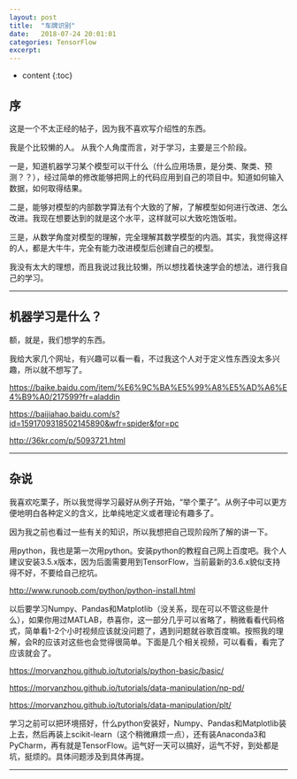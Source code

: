 ```yaml
---
layout: post
title:  "车牌识别"
date:   2018-07-24 20:01:01
categories: TensorFlow
excerpt: 
---
```


* content
{:toc}


## 序

这是一个不太正经的帖子，因为我不喜欢写介绍性的东西。

我是个比较懒的人。
从我个人角度而言，对于学习，主要是三个阶段。

一是，知道机器学习某个模型可以干什么（什么应用场景，是分类、聚类、预测？？），经过简单的修改能够把网上的代码应用到自己的项目中。知道如何输入数据，如何取得结果。

二是，能够对模型的内部数学算法有个大致的了解，了解模型如何进行改进、怎么改进。我现在想要达到的就是这个水平，这样就可以大致吃饱饭啦。

三是，从数学角度对模型的理解，完全理解其数学模型的内涵。其实，我觉得这样的人，都是大牛牛，完全有能力改进模型后创建自己的模型。

我没有太大的理想，而且我说过我比较懒，所以想找着快速学会的想法，进行我自己的学习。

---

## 机器学习是什么？

额，就是，我们想学的东西。

我给大家几个网址，有兴趣可以看一看，不过我这个人对于定义性东西没太多兴趣，所以就不想写了。

https://baike.baidu.com/item/%E6%9C%BA%E5%99%A8%E5%AD%A6%E4%B9%A0/217599?fr=aladdin

https://baijiahao.baidu.com/s?id=1591709318502145890&wfr=spider&for=pc

http://36kr.com/p/5093721.html

---

## 杂说

我喜欢吃栗子，所以我觉得学习最好从例子开始，“举个栗子”。从例子中可以更方便地明白各种定义的含义，比单纯地定义或者理论有趣多了。

因为我之前也看过一些有关的知识，所以我想把自己现阶段所了解的讲一下。

用python，我也是第一次用python。安装python的教程自己网上百度吧。我个人建议安装3.5.x版本，因为后面需要用到TensorFlow，当前最新的3.6.x貌似支持得不好，不要给自己挖坑。

http://www.runoob.com/python/python-install.html

以后要学习Numpy、Pandas和Matplotlib（没关系，现在可以不管这些是什么），如果你用过MATLAB，恭喜你，这一部分几乎可以省略了，稍微看看代码格式，简单看1-2个小时视频应该就没问题了，遇到问题就谷歌百度嘛。按照我的理解，会R的应该对这些也会觉得很简单。下面是几个相关视频，可以看看，看完了应该就会了。

https://morvanzhou.github.io/tutorials/python-basic/basic/

https://morvanzhou.github.io/tutorials/data-manipulation/np-pd/

https://morvanzhou.github.io/tutorials/data-manipulation/plt/

学习之前可以把环境搭好，什么python安装好，Numpy、Pandas和Matplotlib装上去，然后再装上scikit-learn（这个稍微麻烦一点），还有装Anaconda3和PyCharm，再有就是TensorFlow。运气好一天可以搞好，运气不好，到处都是坑，挺烦的。具体问题涉及到具体再提。



---

